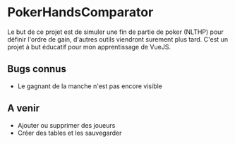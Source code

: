 # PokerHandsComparator

Le but de ce projet est de simuler une fin de partie de poker (NLTHP) pour définir l'ordre de gain, d'autres outils viendront surement plus tard. C'est un projet à but éducatif pour mon apprentissage de VueJS.

## Bugs connus

- Le gagnant de la manche n'est pas encore visible

## A venir

- Ajouter ou supprimer des joueurs
- Créer des tables et les sauvegarder
